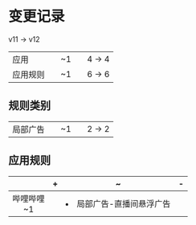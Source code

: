 # 变更记录

v11 -> v12

||||||
|-|:-:|:-:|:-:|:-:|
|应用||~1||4 -> 4|
|应用规则||~1||6 -> 6|

## 规则类别

||||||
|-|:-:|:-:|:-:|:-:|
|局部广告||~1||2 -> 2|

## 应用规则

||+|~|-|
|:-:|-|-|-|
|哔哩哔哩<br>~1||<li>局部广告-直播间悬浮广告||
